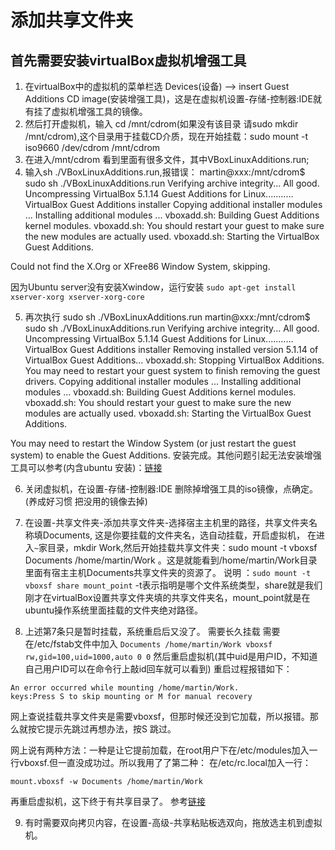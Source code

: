 # 添加共享文件夹

## 首先需要安装virtualBox虚拟机增强工具
1. 在virtualBox中的虚拟机的菜单栏选 Devices(设备) --> insert Guest Additions CD image(安装增强工具)，这是在虚拟机设置-存储-控制器:IDE就有挂了虚拟机增强工具的镜像。
2. 然后打开虚拟机，输入 cd /mnt/cdrom(如果没有该目录 请sudo mkdir /mnt/cdrom),这个目录用于挂载CD介质，现在开始挂载：sudo mount -t iso9660 /dev/cdrom /mnt/cdrom
3. 在进入/mnt/cdrom 看到里面有很多文件，其中VBoxLinuxAdditions.run;
4. 输入sh ./VBoxLinuxAdditions.run,报错误：
martin@xxx:/mnt/cdrom$ sudo sh ./VBoxLinuxAdditions.run
Verifying archive integrity... All good.
Uncompressing VirtualBox 5.1.14 Guest Additions for Linux...........
VirtualBox Guest Additions installer
Copying additional installer modules ...
Installing additional modules ...
vboxadd.sh: Building Guest Additions kernel modules.
vboxadd.sh: You should restart your guest to make sure the new modules are actually used.
vboxadd.sh: Starting the VirtualBox Guest Additions.

Could not find the X.Org or XFree86 Window System, skipping.

因为Ubuntu server没有安装Xwindow，运行安装 `sudo apt-get install xserver-xorg xserver-xorg-core`

5. 再次执行 sudo sh ./VBoxLinuxAdditions.run
martin@xxx:/mnt/cdrom$ sudo sh ./VBoxLinuxAdditions.run
Verifying archive integrity... All good.
Uncompressing VirtualBox 5.1.14 Guest Additions for Linux...........
VirtualBox Guest Additions installer
Removing installed version 5.1.14 of VirtualBox Guest Additions...
vboxadd.sh: Stopping VirtualBox Additions.
You may need to restart your guest system to finish removing the guest drivers.
Copying additional installer modules ...
Installing additional modules ...
vboxadd.sh: Building Guest Additions kernel modules.
vboxadd.sh: You should restart your guest to make sure the new modules are actually used.
vboxadd.sh: Starting the VirtualBox Guest Additions.

You may need to restart the Window System (or just restart the guest system)
to enable the Guest Additions.
安装完成。其他问题引起无法安装增强工具可以参考(内含ubuntu 安装)：[链接](http://limitx5.blogspot.hk/2016/04/openmpi-virtualbox-50-ubuntu-server-x64.html)

6. 关闭虚拟机，在设置-存储-控制器:IDE 删除掉增强工具的iso镜像，点确定。(养成好习惯 把没用的镜像去掉)
7. 在设置-共享文件夹-添加共享文件夹-选择宿主主机里的路径，共享文件夹名称填Documents, 这是你要挂载的文件夹名，选自动挂载，开启虚拟机，
在进入`~`家目录，mkdir Work,然后开始挂载共享文件夹：sudo mount -t vboxsf Documents /home/martin/Work 。这是就能看到/home/martin/Work目录里面有宿主主机Documents共享文件夹的资源了。
说明 ：`sudo mount -t vboxsf share mount_point`
 -t表示指明是哪个文件系统类型，share就是我们刚才在virtualBox设置共享文件夹填的共享文件夹名，mount_point就是在ubuntu操作系统里面挂载的文件夹绝对路径。

8. 上述第7条只是暂时挂载，系统重启后又没了。
需要长久挂载 需要在/etc/fstab文件中加入 `Documents /home/martin/Work vboxsf rw,gid=100,uid=1000,auto 0 0`
然后重启虚拟机(其中uid是用户ID，不知道自己用户ID可以在命令行上敲id回车就可以看到)
重启过程报错如下：
```
An error occurred while mounting /home/martin/Work.  
keys:Press S to skip mounting or M for manual recovery 
```

网上查说挂载共享文件夹是需要vboxsf，但那时候还没到它加载，所以报错。那么就按它提示先跳过再想办法，按S 跳过。

网上说有两种方法：一种是让它提前加载，在root用户下在/etc/modules加入一行vboxsf.但一直没成功过。所以我用了了第二种：
在/etc/rc.local加入一行：
```
mount.vboxsf -w Documents /home/martin/Work
```

再重启虚拟机，这下终于有共享目录了。
参考[链接](http://askubuntu.com/questions/365346/virtualbox-shared-folder-mount-from-fstab-fails-works-once-bootup-is-complete)

9. 有时需要双向拷贝内容，在设置-高级-共享粘贴板选双向，拖放选主机到虚拟机。




